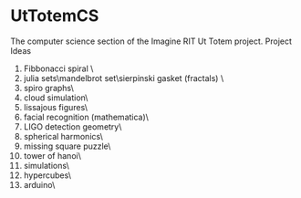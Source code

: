 UtTotemCS
=========

The computer science section of the Imagine RIT Ut Totem project.
Project Ideas
1. Fibbonacci spiral \\
2. julia sets\mandelbrot set\sierpinski gasket (fractals) \\
3. spiro graphs\\
4. cloud simulation\\
5. lissajous figures\\
6. facial recognition (mathematica)\\
7. LIGO detection geometry\\
8. spherical harmonics\\
9. missing square puzzle\\
10. tower of hanoi\\
11. simulations\\
12. hypercubes\\
13. arduino\\
